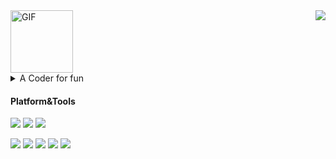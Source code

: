 
<img align="right" src="https://github-readme-stats.vercel.app/api?username=liby&show_icons=true&hide=stars,prs&hide_title=true&theme=cobalt&hide_border=true">

<img src="https://raw.githubusercontent.com/liby/liby/master/mona-whisper.gif" width="100" alt="GIF">

<details>
  <summary>A Coder for fun</summary>

> Now working for a Fintech company in front-end development.
</details>

#### Platform&Tools

[![](https://img.shields.io/badge/OS%20X-Catalina-%23ac8882?style=flat-square&logo=Apple)](<[https://](https://www.apple.com/macos/catalina/)>)
[![](https://img.shields.io/badge/Bash-Oh%20My%20Zsh-%23c9d74f?style=flat-square&logo=GNU-Bash)](https://ubuntu.com/)
[![](https://img.shields.io/badge/Code%20editor-Visual%20Studio%20Code-blue?style=flat-square&logo=Visual-Studio-Code)](https://code.visualstudio.com/)


[![](https://img.shields.io/badge/-TypeScript-2496ED?style=flat-square&logo=typescript&logoColor=ffffff)](https://typescriptlang.org/)
[![](https://img.shields.io/badge/-Angular%20JS-DD0031?style=flat-square&logo=angular&logoColor=ffffff)](https://angularjs.org/)
[![](https://img.shields.io/badge/-React-45B8D8?style=flat-square&logo=react&logoColor=ffffff)](https://reactjs.org/)
[![](https://img.shields.io/badge/-Vue.js-4FC08D?style=flat-square&logo=vue.js&logoColor=ffffff)](https://vuejs.org/)
[![](https://img.shields.io/badge/-styled--components-DB7093?style=flat-square&logo=Nginx&logoColor=ffffff)](https://styled-components.com/)
